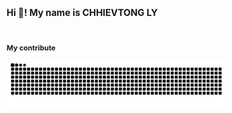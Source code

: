 <h2 align="left">Hi 👋! My name is CHHIEVTONG LY</h2>

<br clear="both">

### My contribute

<img src="https://raw.githubusercontent.com/CHHIEVTONGLY/CHHIEVTONGLY/output/snake.svg" alt="Snake animation" />

###
